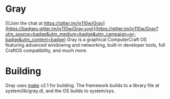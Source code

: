 # Gray

[![Join the chat at https://gitter.im/jv110w/Gray](https://badges.gitter.im/jv110w/Gray.svg)](https://gitter.im/jv110w/Gray?utm_source=badge&utm_medium=badge&utm_campaign=pr-badge&utm_content=badge)
Gray is a graphical ComputerCraft OS featuring advanced windowing and networking, built-in developer tools, full CraftOS compatibility, and much more.

# Building
Gray uses [make](https://github.com/jv110/make) v2.1 for building.
The framework builds to a library file at system/lib/gray.dl, and the OS builds to system/sys.
